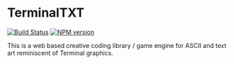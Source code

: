# TerminalTXT

[![Build Status](https://travis-ci.org/figraham/terminaltxt-source.svg?branch=master)](https://travis-ci.org/figraham/terminaltxt-source)
[![NPM version](https://img.shields.io/npm/v/terminaltxt.svg)](https://www.npmjs.com/package/terminaltxt)

This is a web based creative coding library / game engine for ASCII and text art reminiscent of Terminal graphics.
